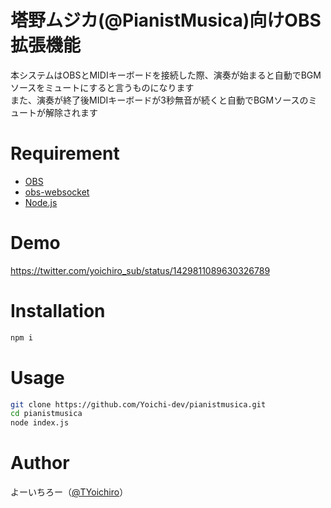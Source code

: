 # 塔野ムジカ(@PianistMusica)向けOBS拡張機能
本システムはOBSとMIDIキーボードを接続した際、演奏が始まると自動でBGMソースをミュートにすると言うものになります  
また、演奏が終了後MIDIキーボードが3秒無音が続くと自動でBGMソースのミュートが解除されます


# Requirement
- [OBS](https://obsproject.com/ja)
- [obs-websocket](https://github.com/Palakis/obs-websocket)
- [Node.js](https://nodejs.org/ja/)


# Demo
https://twitter.com/yoichiro_sub/status/1429811089630326789


# Installation
```bash
npm i
```


# Usage
```bash
git clone https://github.com/Yoichi-dev/pianistmusica.git
cd pianistmusica
node index.js
```


# Author
よーいちろー（[@TYoichiro](https://twitter.com/TYoichiro)）
